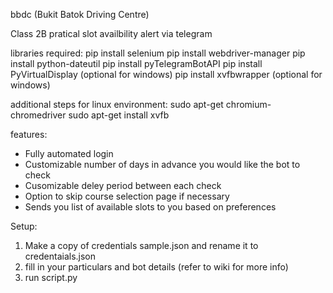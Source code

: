 bbdc (Bukit Batok Driving Centre)

Class 2B pratical slot availbility alert via telegram

libraries required:
pip install selenium
pip install webdriver-manager
pip install python-dateutil
pip install pyTelegramBotAPI
pip install PyVirtualDisplay (optional for windows)
pip install xvfbwrapper (optional for windows)

additional steps for linux environment:
sudo apt-get chromium-chromedriver
sudo apt-get install xvfb

features:
- Fully automated login
- Customizable number of days in advance you would like the bot to check
- Cusomizable deley period between each check
- Option to skip course selection page if necessary
- Sends you list of available slots to you based on preferences

Setup:
1) Make a copy of credentials sample.json and rename it to credentaials.json
2) fill in your particulars and bot details (refer to wiki for more info)
3) run script.py